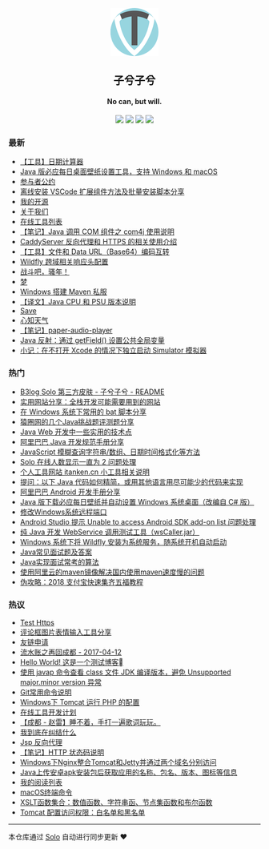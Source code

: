 <p align="center"><img alt="子兮子兮" src="/images/logo/logo@96.png"></p><h2 align="center">
子兮子兮
</h2>

<h4 align="center">No can, but will.</h4>
<p align="center"><a title="子兮子兮" target="_blank" href="https://github.com/iTanken/solo-blog"><img src="https://img.shields.io/github/last-commit/iTanken/solo-blog.svg?style=flat-square&color=FF9900"></a>
<a title="GitHub repo size in bytes" target="_blank" href="https://github.com/iTanken/solo-blog"><img src="https://img.shields.io/github/repo-size/iTanken/solo-blog.svg?style=flat-square"></a>
<a title="Solo Version" target="_blank" href="https://github.com/b3log/solo/releases"><img src="https://img.shields.io/badge/solo-3.6.1-f1e05a.svg?style=flat-square&color=blueviolet"></a>
<a title="Hits" target="_blank" href="https://github.com/b3log/hits"><img src="https://hits.b3log.org/iTanken/solo-blog.svg"></a></p>

### 最新

* [【工具】日期计算器](https://zixizixi.cn/date-calc-tool)
* [Java 版必应每日桌面壁纸设置工具，支持 Windows 和 macOS](https://zixizixi.cn/windows-mac-bing-daily-wallpaper-tool)
* [参与者公约](https://zixizixi.cn/contributor-covenant-code-of-conduct)
* [离线安装 VSCode 扩展组件方法及批量安装脚本分享](https://zixizixi.cn/vscode-extension-vsix-install)
* [我的开源](https://zixizixi.cn/my-github-repos)
* [关于我们](https://zixizixi.cn/about)
* [在线工具列表](https://zixizixi.cn/online-tools)
* [【笔记】Java 调用 COM 组件之 com4j 使用说明](https://zixizixi.cn/note-java-com4j)
* [CaddyServer 反向代理和 HTTPS 的相关使用介绍](https://zixizixi.cn/caddyserver-r-proxy-https)
* [【工具】文件和 Data URL（Base64）编码互转](https://zixizixi.cn/online-tools_file2base64)
* [Wildfly 跨域相关响应头配置](https://zixizixi.cn/wildfly-cors-origin-config)
* [战斗吧，骚年！](https://zixizixi.cn/articles/2019/02/12/1549953573384.html)
* [梦](https://zixizixi.cn/articles/2019/02/09/1549668456783.html)
* [Windows 搭建 Maven 私服](https://zixizixi.cn/articles/2019/01/22/1548134072865.html)
* [【译文】Java CPU 和 PSU 版本说明](https://zixizixi.cn/java-CPU-and-PSU-releases-explained)
* [Save](https://zixizixi.cn/cloudfiles)
* [心知天气](https://zixizixi.cn/weather)
* [【笔记】paper-audio-player](https://zixizixi.cn/paper-audio-player-readme)
* [Java 反射：通过 getField() 设置公共全局变量](https://zixizixi.cn/java-reflection-getfield)
* [小记：在不打开 Xcode 的情况下独立启动 Simulator 模拟器](https://zixizixi.cn/not-open-xcode-standalone-simulator)

### 热门

* [B3log Solo 第三方皮肤 - 子兮子兮 - README](https://zixizixi.cn/solo-third-skin-imobile.html)
* [实用网站分享：全栈开发可能需要用到的网站](https://zixizixi.cn/articles/2017/01/17/1484633274661.html)
* [在 Windows 系统下常用的 bat 脚本分享](https://zixizixi.cn/articles/2017/04/21/1492777994685.html)
* [猿圈网的几个Java挑战题评测题分享](https://zixizixi.cn/articles/2017/03/23/1490280007138.html)
* [Java Web 开发中一些实用的技术点](https://zixizixi.cn/articles/2017/01/04/1483519918704.html)
* [阿里巴巴 Java 开发规范手册分享](https://zixizixi.cn/articles/2017/01/17/1484623303271.html)
* [JavaScript 模糊查询字符串/数组、日期时间格式化等方法](https://zixizixi.cn/articles/2017/05/31/1496236546844.html)
* [Solo 在线人数显示一直为 2 问题处理](https://zixizixi.cn/articles/2017/03/30/1490849602140.html)
* [个人工具网站 itanken.cn 小工具相关说明](https://zixizixi.cn/articles/2017/03/11/1489227107307.html)
* [提问：以下 Java 代码如何精简，或用其他语言用尽可能少的代码来实现](https://zixizixi.cn/java-word-wrap-string)
* [阿里巴巴 Android 开发手册分享](https://zixizixi.cn/alibaba-android-development-manual)
* [Java 版下载必应每日壁纸并自动设置 Windows 系统桌面（改编自 C# 版）](https://zixizixi.cn/articles/2017/09/01/1504264675391.html)
* [修改Windows系统远程端口](https://zixizixi.cn/articles/2017/03/26/1490525740291.html)
* [Android Studio 提示 Unable to access Android SDK add-on list 问题处理](https://zixizixi.cn/articles/2017/01/17/1484665018593.html)
* [纯 Java 开发 WebService 调用测试工具（wsCaller.jar）](https://zixizixi.cn/articles/2017/09/03/1504426270766.html)
* [Windows 系统下将 Wildfly 安装为系统服务，随系统开机自动启动](https://zixizixi.cn/windows-wildfly-service-auto-start)
* [Java常见面试题及答案](https://zixizixi.cn/articles/2017/02/13/1486974778312.html)
* [Java实现面试常考的算法](https://zixizixi.cn/articles/2017/02/13/1486979370718.html)
* [使用阿里云的maven镜像解决国内使用maven速度慢的问题](https://zixizixi.cn/articles/2017/02/13/1486979524858.html)
* [伪攻略：2018 支付宝快速集齐五福教程](https://zixizixi.cn/articles/2018/02/06/1517883088624.html)

### 热议

* [Test Https](https://zixizixi.cn/articles/2016/12/09/1481269703561.html)
* [评论框图片表情输入工具分享](https://zixizixi.cn/articles/2017/03/25/1490440829595.html)
* [友链申请](https://zixizixi.cn/befriendswithme.html)
* [流水账之再回成都 - 2017-04-12](https://zixizixi.cn/articles/2017/04/12/1492010071830.html)
* [Hello World! 这是一个测试博客](https://zixizixi.cn/hello-solo)
* [使用 javap 命令查看 class 文件 JDK 编译版本，避免 Unsupported major.minor version 异常](https://zixizixi.cn/articles/2017/09/13/1505285468516.html)
* [Git常用命令说明](https://zixizixi.cn/articles/2017/02/13/1486973158671.html)
* [Windows下 Tomcat 运行 PHP 的配置](https://zixizixi.cn/articles/2017/02/13/1486976473999.html)
* [在线工具开发计划](https://zixizixi.cn/todolist-α)
* [【成都 - 赵雷】睡不着，手打一遍歌词玩玩。](https://zixizixi.cn/articles/2017/03/13/1489412508294.html)
* [我到底在纠结什么](https://zixizixi.cn/articles/2017/04/05/1491368462456.html)
* [Jsp 反向代理](https://zixizixi.cn/jsp-forward)
* [【笔记】HTTP 状态码说明](https://zixizixi.cn/articles/2017/01/04/1483529323782.html)
* [Windows下Nginx整合Tomcat和Jetty并通过两个域名分别访问](https://zixizixi.cn/articles/2017/02/13/1486977986468.html)
* [Java上传安卓apk安装包后获取应用的名称、包名、版本、图标等信息](https://zixizixi.cn/articles/2017/02/13/1486978892155.html)
* [我的阅读列表](https://zixizixi.cn/articles/2017/04/06/1491491255441.html)
* [macOS终端命令](https://zixizixi.cn/articles/2017/02/13/1486978228421.html)
* [XSLT函数集合：数值函数、字符串函、节点集函数和布尔函数](https://zixizixi.cn/xsltfunctionset)
* [Tomcat 配置访问权限：白名单和黑名单](https://zixizixi.cn/articles/2017/02/13/1486977779249.html)

---

本仓库通过 [Solo](https://github.com/b3log/solo) 自动进行同步更新 ❤️ 